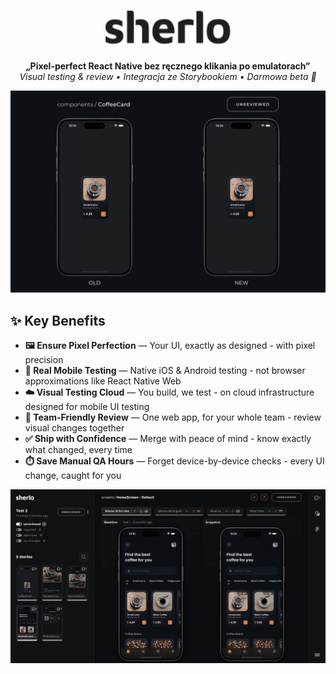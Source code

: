 <h1 style="display: flex; justify-content: center;">
  <a href="https://sherlo.io/">
    <picture>
      <source media="(prefers-color-scheme: dark)" srcset="./assets/logo-dark.svg">
      <img src="./assets/logo-light.svg" alt="Sherlo" width="200" />
    </picture>
  </a>
</h1>

<p align="center">
  <strong>„Pixel-perfect React Native bez ręcznego klikania po emulatorach”</strong><br/>
  <em>Visual testing & review • Integracja ze Storybookiem • Darmowa beta 🎉</em>
</p>

<div align="center">
  <img src="./assets/sherlo.gif" alt="XXXXXXX" />
</div>

## ✨ Key Benefits

- **🖼️ Ensure Pixel Perfection** — Your UI, exactly as designed - with pixel precision
- **📱 Real Mobile Testing** — Native iOS & Android testing - not browser approximations like React Native Web
- **☁️ Visual Testing Cloud** — You build, we test - on cloud infrastructure designed for mobile UI testing
- **🤝 Team-Friendly Review** — One web app, for your whole team - review visual changes together
- **✅ Ship with Confidence** — Merge with peace of mind - know exactly what changed, every time
- **⏱️ Save Manual QA Hours** — Forget device-by-device checks - every UI change, caught for you

<div align="center">
  <img src="./assets/app.webp" alt="Sherlo – podgląd aplikacji" />
</div>
